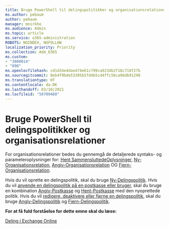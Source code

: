 ```yaml
---
title: Bruge PowerShell til delingspolitikker og organisationsrelationer
ms.author: pebaum
author: pebaum
manager: mnirkhe
ms.audience: Admin
ms.topic: article
ms.service: o365-administration
ROBOTS: NOINDEX, NOFOLLOW
localization_priority: Priority
ms.collection: Adm_O365
ms.custom:
- "3800014"
- "898"
ms.openlocfilehash: cd1d34e4dae474e61c799ca9234b2f18c718f27b
ms.sourcegitcommit: 0eb4f9bde53395b5fd4b5cd4ffc56ca96db91298
ms.translationtype: HT
ms.contentlocale: da-DK
ms.lasthandoff: 03/10/2021
ms.locfileid: "50709460"
---
```

# <a name="use-powershell-for-sharing-policies-and-organization-relationships"></a>Bruge PowerShell til delingspolitikker og organisationsrelationer


For organisationsrelationer bedes du gennemgå de detaljerede syntaks- og parameteroplysninger for: [Hent SammensluttedeOplysninger](https://docs.microsoft.com/powershell/module/exchange/get-federationinformation), [Ny-Organisationsrelation](https://docs.microsoft.com/powershell/module/exchange/new-organizationrelationship), [Angiv-Organisationsrelation](https://docs.microsoft.com/powershell/module/exchange/set-organizationrelationship)  OG  [Fjern-Organisationsrelation](https://docs.microsoft.com/powershell/module/exchange/remove-organizationrelationship).

Hvis du vil oprette en delingspolitik, skal du bruge [Ny-Delingspolitik](https://docs.microsoft.com/powershell/module/exchange/new-sharingpolicy). Hvis du vil  [anvende en delingspolitik på en postkasse eller bruger](https://docs.microsoft.com/exchange/sharing/sharing-policies/apply-a-sharing-policy#use-exchange-online-powershell-to-apply-a-sharing-policy-to-one-or-more-mailboxes),  skal du bruge en kombination  [Angiv-Postkasse](https://docs.microsoft.com/powershell/module/exchange/set-mailbox) og [Hent-Postkasse](https://docs.microsoft.com/powershell/module/exchange/get-mailbox) med den nyoprettede politik. Hvis du vil  [redigere, deaktivere eller fjerne en delingspolitik](https://docs.microsoft.com/exchange/sharing/sharing-policies/modify-a-sharing-policy),  skal du bruge  [Angiv-Delingspolitik](https://docs.microsoft.com/powershell/module/exchange/set-sharingpolicy) og [Fjern-Delingspolitik](https://docs.microsoft.com/powershell/module/exchange/remove-sharingpolicy).

**For at få fuld forståelse for dette emne skal du læse:**

[Deling i Exchange Online](https://docs.microsoft.com/exchange/sharing/sharing)